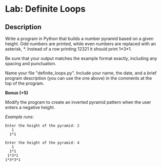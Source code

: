 # Lab: Definite Loops

## Description

Write a program in Python that builds a number pyramid based on a given height. Odd numbers are printed, while even numbers are replaced with an asterisk, \*. Instead of a row printing 12321 it should print 1\*3\*1.

Be sure that your output matches the example format exactly, including any spacing and punctuation.

Name your file "definite_loops.py". Include your name, the date, and a brief program description (you can use the one above) in the comments at the top of the program.

**Bonus (+5)**

Modify the program to create an inverted pyramid pattern when the user enters a negative height.

_Example runs:_

```
Enter the height of the pyramid: 2
   1
  1*1
```

```
Enter the height of the pyramid: 4
   1
  1*1
 1*3*1
1*3*3*1
```
